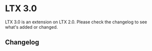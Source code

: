 # LTX 3.0

LTX 3.0 is an extension on LTX 2.0. Please check the changelog to see what's added or changed.

## Changelog
